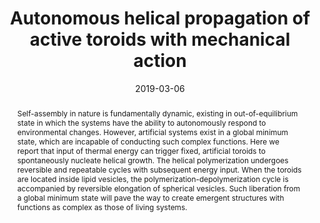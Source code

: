 ---
title: "Autonomous helical propagation of active toroids with mechanical action"
authors:
- Bowen Shen
- You-Liang Zhu
- Yongju Kim
- Xiaobin Zhou
- Haonan Sun
- Zhongyuan Lu
- Myongsoo Lee
date: "2019-03-06"
doi: "10.1038/s41467-019-09099-9"
publication_types: ["期刊文章"]
publication: "Nature Communications"
publication_short: "Nat Commun 2019,1,10,1080"
abstract: "
<!--more-->
Self-assembly in nature is fundamentally dynamic, existing in  out-of-equilibrium state in which the systems have the ability to  autonomously respond to environmental changes. However, artificial  systems exist in a global minimum state, which are incapable of  conducting such complex functions. Here we report that input of thermal  energy can trigger fixed, artificial toroids to spontaneously nucleate  helical growth. The helical polymerization undergoes reversible and  repeatable cycles with subsequent energy input. When the toroids are  located inside lipid vesicles, the polymerization-depolymerization cycle  is accompanied by reversible elongation of spherical vesicles. Such  liberation from a global minimum state will pave the way to create  emergent structures with functions as complex as those of living  systems."
url_pdf: "https://www.nature.com/articles/s41467-019-09099-9"
---
